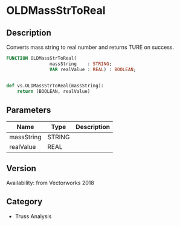 # OLDMassStrToReal

## Description
Converts mass string to real number and returns TURE on success.

```pascal
FUNCTION OLDMassStrToReal(
				massString    : STRING;
				VAR realValue : REAL) : BOOLEAN;
```

```python

def vs.OLDMassStrToReal(massString):
    return (BOOLEAN, realValue)
```

## Parameters
|Name|Type|Description|
|---|---|---|
|massString|STRING||
|realValue|REAL||

## Version
Availability: from Vectorworks 2018
## Category
* Truss Analysis

